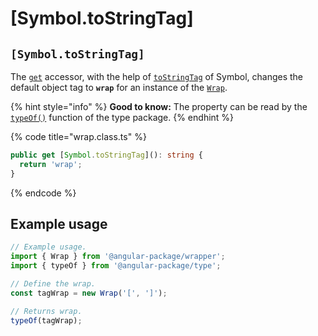 # \[Symbol.toStringTag]

## `[Symbol.toStringTag]`

The [`get`](https://developer.mozilla.org/en-US/docs/Web/JavaScript/Reference/Functions/get) accessor, with the help of [`toStringTag`](https://developer.mozilla.org/en-US/docs/Web/JavaScript/Reference/Global\_Objects/Symbol/toStringTag) of Symbol, changes the default object tag to **`wrap`** for an instance of the [`Wrap`](../overview.md).

{% hint style="info" %}
**Good to know:** The property can be read by the [`typeOf()`](https://type.angular-package.dev/helper/typeof) function of the type package.
{% endhint %}

{% code title="wrap.class.ts" %}
```typescript
public get [Symbol.toStringTag](): string {
  return 'wrap';
}
```
{% endcode %}

## Example usage

```typescript
// Example usage.
import { Wrap } from '@angular-package/wrapper';
import { typeOf } from '@angular-package/type';

// Define the wrap.
const tagWrap = new Wrap('[', ']');

// Returns wrap.
typeOf(tagWrap);
```
